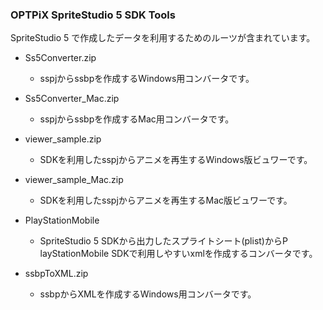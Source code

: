 ### OPTPiX SpriteStudio 5 SDK Tools

SpriteStudio 5 で作成したデータを利用するためのルーツが含まれています。

- Ss5Converter.zip
  - sspjからssbpを作成するWindows用コンバータです。

- Ss5Converter_Mac.zip
  - sspjからssbpを作成するMac用コンバータです。

- viewer_sample.zip
  - SDKを利用したsspjからアニメを再生するWindows版ビュワーです。

- viewer_sample_Mac.zip
  - SDKを利用したsspjからアニメを再生するMac版ビュワーです。

- PlayStationMobile
  - SpriteStudio 5 SDKから出力したスプライトシート(plist)からP layStationMobile SDKで利用しやすいxmlを作成するコンバータです。

- ssbpToXML.zip
  - ssbpからXMLを作成するWindows用コンバータです。

